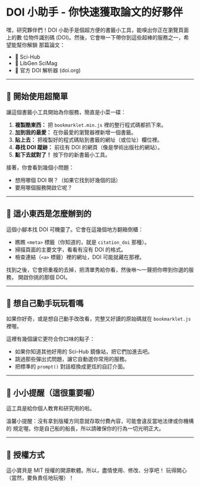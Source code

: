 # DOI 小助手 - 你快速獲取論文的好夥伴

嘿，研究夥伴們！DOI 小助手是個超方便的書籤小工具，能嗅出你正在瀏覽頁面上的數
位物件識別碼 (DOI)。然後，它會咻一下帶你到這些超棒的服務之一，希望能幫你解鎖
那篇論文：

- 🧪 Sci-Hub
- 📘 LibGen SciMag
- 🔗 官方 DOI 解析器 (doi.org)

---

## 🚀 開始使用超簡單

讓這個書籤小工具開始為你服務，簡直是小菜一碟：

1. **複製酷東西：** 把 `bookmarklet.min.js` 裡的整行程式碼都抓下來。
2. **加到我的最愛：** 在你最愛的瀏覽器裡新增一個書籤。
3. **貼上去：** 把複製好的程式碼貼到書籤的網址（或位址）欄位裡。
4. **尋找 DOI 蹤跡：** 前往有 DOI 的網頁（像是學術出版社的網站）。
5. **點下去就對了！** 按下你的新書籤小工具。

接著，你會看到幾個小問題：

- 想用哪個 DOI 啊？（如果它找到好幾個的話）
- 要用哪個服務開啟它呢？

---

## 🤔 這小東西是怎麼辦到的

這個小腳本找 DOI 可機靈了。它會在這幾個地方翻箱倒櫃：

- 瞧瞧 `<meta>` 標籤（你知道的，就是 `citation_doi` 那種）。
- 掃描頁面的主要文字，看看有沒有 DOI 的格式。
- 檢查連結（`<a>` 標籤）裡的網址，DOI 可能就藏在那裡。

找到之後，它會把重複的去掉，把清單秀給你看，然後咻～一聲把你帶到你選的服務，
開啟你挑的那個 DOI。

---

## 🔧 想自己動手玩玩看嗎

如果你好奇，或是想自己動手改改看，完整又好讀的原始碼就在 `bookmarklet.js` 裡喔。

這裡有幾個讓它更符合你口味的點子：

- 如果你知道其他好用的 Sci-Hub 鏡像站，把它們加進去吧。
- 跳過那些彈出式問題，讓它自動選你常用的服務。
- 把標準的 `prompt()` 對話框換成更炫的自訂介面。

---

## 📢 小小提醒（這很重要喔）

這工具是給你個人教育和研究用的啦。

溫馨小提醒：沒有拿到版權方同意就存取付費內容，可能會違反當地法律或你機構的
規定喔。你是自己船的船長，所以請確保你的行為一切光明正大。

---

## 📜 授權方式

這小寶貝是 MIT 授權的開源軟體。所以，盡情使用、修改、分享吧！
玩得開心（當然，要負責任地玩喔）！

        